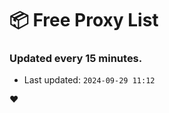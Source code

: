 # :package: Free Proxy List
### Updated every 15 minutes.

- Last updated: `2024-09-29 11:12`

:heart:
